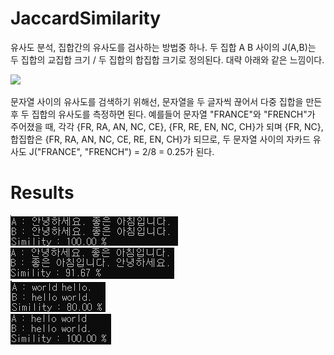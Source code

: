 # JaccardSimilarity
유사도 분석, 집합간의 유사도를 검사하는 방법중 하나. 두 집합 A B 사이의 J(A,B)는 두 집합의 교집합 크기 / 두 집합의 합집합 크기로 정의된다. 대략 아래와 같은 느낌이다.

![](https://neo4j.com/docs/graph-algorithms/current/images/jaccard.png)  

문자열 사이의 유사도를 검색하기 위해선, 문자열을 두 글자씩 끊어서 다중 집합을 만든 후 두 집합의 유사도를 측정하면 된다. 예를들어 문자열 "FRANCE"와 "FRENCH"가 주어졌을 때, 각각  {FR, RA, AN, NC, CE}, {FR, RE, EN, NC, CH}가 되며 {FR, NC}, 합집합은 {FR, RA, AN, NC, CE, RE, EN, CH}가 되므로, 두 문자열 사이의 자카드 유사도 J("FRANCE", "FRENCH") = 2/8 = 0.25가 된다.


# Results
![](./images/simility_kor_b.jpg)  
![](./images/simility_kor.jpg)  
![](./images/simility_eng.jpg)  
![](./images/simility_eng_b.jpg)  
